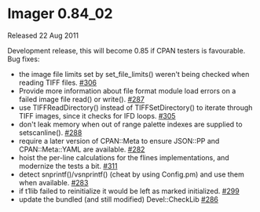 # Imager 0.84_02

Released 22 Aug 2011

Development release, this will become 0.85 if CPAN testers is favourable.
Bug fixes:
- the image file limits set by set_file_limits() weren't being checked when reading TIFF files. [#306](https://github.com/tonycoz/imager/issues/306) 
- Provide more information about file format module load errors on a failed image file read() or write(). [#287](https://github.com/tonycoz/imager/issues/287) 
- use TIFFReadDirectory() instead of TIFFSetDirectory() to iterate through TIFF images, since it checks for IFD loops. [#305](https://github.com/tonycoz/imager/issues/305) 
- don't leak memory when out of range palette indexes are supplied to setscanline(). [#288](https://github.com/tonycoz/imager/issues/288) 
- require a later version of CPAN::Meta to ensure JSON::PP and CPAN::Meta::YAML are available. [#282](https://github.com/tonycoz/imager/issues/282) 
- hoist the per-line calculations for the flines implementations, and modernize the tests a bit. [#311](https://github.com/tonycoz/imager/issues/311) 
- detect snprintf()/vsnprintf() (cheat by using Config.pm) and use them when available. [#283](https://github.com/tonycoz/imager/issues/283) 
- if t1lib failed to reinitialize it would be left as marked initialized. [#299](https://github.com/tonycoz/imager/issues/299) 
- update the bundled (and still modified) Devel::CheckLib [#286](https://github.com/tonycoz/imager/issues/286)